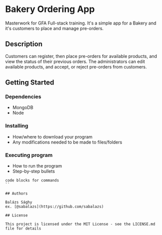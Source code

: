 # Bakery Ordering App
Masterwork for GFA Full-stack training. It's a simple app for a Bakery and it's customers to place and manage pre-orders.

## Description

Customers can register, then place pre-orders for available products, and view the status of their previous orders. The administrators can edit available products, and accept, or reject pre-orders from customers.

## Getting Started

### Dependencies

* MongoDB
* Node

### Installing

* How/where to download your program
* Any modifications needed to be made to files/folders

### Executing program

* How to run the program
* Step-by-step bullets
```
code blocks for commands
``

## Authors

Balázs Sághy
ex. [@sabalazs](https://github.com/sabalazs)

## License

This project is licensed under the MIT License - see the LICENSE.md file for details
